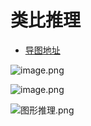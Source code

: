 # 类比推理



- [导图地址]()



![image.png](https://p9-juejin.byteimg.com/tos-cn-i-k3u1fbpfcp/146aad62f6b84ed8a1aecd7dbe56b181~tplv-k3u1fbpfcp-watermark.image?)



![image.png](https://p3-juejin.byteimg.com/tos-cn-i-k3u1fbpfcp/09f669f521d94812aa25105923aefd5e~tplv-k3u1fbpfcp-watermark.image?)



![图形推理.png](https://p9-juejin.byteimg.com/tos-cn-i-k3u1fbpfcp/4476b601affc4b1dbf04b60a0b227332~tplv-k3u1fbpfcp-watermark.image?)